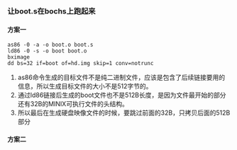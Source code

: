 
### 让boot.s在bochs上跑起来

#### 方案一
```shell
as86 -0 -a -o boot.o boot.s
ld86 -0 -s -o boot boot.o
bximage
dd bs=32 if=boot of=hd.img skip=1 conv=notrunc
```
1. as86命令生成的目标文件不是纯二进制文件，应该是包含了后续链接要用的信息，所以生成目标文件的大小不是512字节的。
2. 通过ld86链接后生成的boot文件也不是512B长度，是因为文件最开始的部分还有32B的MINIX可执行文件的头结构。
3. 所以最后在生成硬盘映像文件的时候，要跳过前面的32B，只拷贝后面的512B部分

#### 方案二

